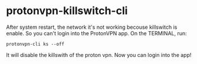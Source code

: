 # protonvpn-killswitch-cli
After system restart, the network it's not working becouse killswitch is enable. So you can't login into the ProtonVPN app. On the TERMINAL, run:


`protonvpn-cli ks --off`


It will disable the killswith of the proton vpn. Now you can login into the app!
